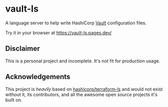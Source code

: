 # vault-ls

A language server to help write HashiCorp [Vault](https://vaultproject.io)
configuration files.

Try it in your browser at https://vault-ls.pages.dev/

## Disclaimer

This is a personal project and incomplete. It's not fit for production usage.

## Acknowledgements

This project is _heavily_ based on [hashicorp/terraform-ls](https://github.com/hashicorp/terraform-ls)
and would not exist without it, its contributors, and all the awesome open source
projects it's built on.
